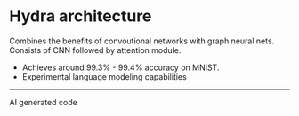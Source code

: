 # Hydra architecture

Combines the benefits of convoutional networks with graph neural nets. Consists of CNN followed by attention module. 

- Achieves around 99.3% - 99.4% accuracy on MNIST.
- Experimental language modeling capabilities

________
AI generated code
